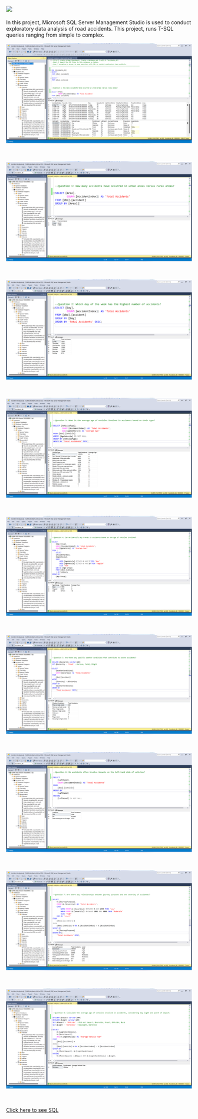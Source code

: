 <img src=https://github.com/sularaperera/Exploratory-Data-Analysis-of-Vehicle-Accidents-SQL/blob/main/images/Exploratory%20Data%20Analysis%20of%20Vehicle%20Accident.png></img>
<br></br>
In this project, Microsoft SQL Server Management Studio is used to conduct exploratory data analysis of road accidents. This project, runs T-SQL queries ranging from simple to complex.

<img src=https://github.com/sularaperera/Exploratory-Data-Analysis-of-Vehicle-Accidents/blob/main/screenshots/all_tabels.png></img>

<br>

<img src=https://github.com/sularaperera/Exploratory-Data-Analysis-of-Vehicle-Accidents/blob/main/screenshots/q1.png></img>

<br>

<img src=https://github.com/sularaperera/Exploratory-Data-Analysis-of-Vehicle-Accidents/blob/main/screenshots/q2.png></img>

<br>

<img src=https://github.com/sularaperera/Exploratory-Data-Analysis-of-Vehicle-Accidents/blob/main/screenshots/q3.png></img>

<br>

<img src=https://github.com/sularaperera/Exploratory-Data-Analysis-of-Vehicle-Accidents/blob/main/screenshots/q4.png></img>

<br>

<img src=https://github.com/sularaperera/Exploratory-Data-Analysis-of-Vehicle-Accidents/blob/main/screenshots/q5.png></img>

<br>

<img src=https://github.com/sularaperera/Exploratory-Data-Analysis-of-Vehicle-Accidents/blob/main/screenshots/q6.png></img>

<br>

<img src=https://github.com/sularaperera/Exploratory-Data-Analysis-of-Vehicle-Accidents/blob/main/screenshots/q7.png></img>

<br>

<img src=https://github.com/sularaperera/Exploratory-Data-Analysis-of-Vehicle-Accidents/blob/main/screenshots/q8.png></img>

<br>

[Click here to see SQL](https://github.com/sularaperera/Exploratory-Data-Analysis-of-Vehicle-Accidents-SQL/blob/main/Accident%20Analysis.sql)
